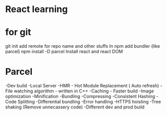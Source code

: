 # React learning

# for git
git init
add remote for repo name and other stuffs
In npm add bundler (like parcel) npm install -D parcel
Install react and react DOM


# Parcel

-Dev build
-Local Server
-HMR - Hot Module Replacement ( Auto refresh)
-File watching algorithm - written in C++
-Caching - Faster build
-Image optimization
-Minification
-Bundling
-Compressing
-Consistent Hashing
-Code Splitting
-Differential bundling
-Error handling
-HTTPS hoisting
-Tree shaking (Remove unnecassery code)
-Different dev and prod build
